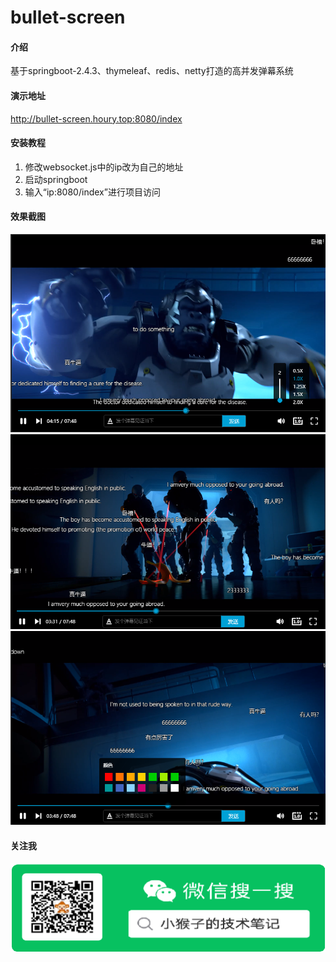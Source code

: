 # bullet-screen

#### 介绍
基于springboot-2.4.3、thymeleaf、redis、netty打造的高并发弹幕系统

#### 演示地址
http://bullet-screen.houry.top:8080/index
#### 安装教程
1.  修改websocket.js中的ip改为自己的地址
2.  启动springboot
3.  输入“ip:8080/index”进行项目访问

#### 效果截图
![avatar](/images/1.png)
![avatar](/images/2.png)
![avatar](/images/3.png)

#### 关注我
![avatar](/images/WeChat.png)
